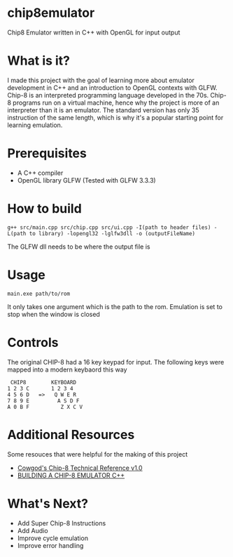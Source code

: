 # chip8emulator
Chip8 Emulator written in C++ with OpenGL for input output

# What is it?
I made this project with the goal of learning more about emulator development in C++ and an introduction to OpenGL contexts with GLFW. Chip-8 is an interpreted programming language developed in the 70s. Chip-8 programs run on a virtual machine, hence why the project is more of an interpreter than it is an emulator. The standard version has only 35 instruction of the same length, which is why it's a popular starting point for learning emulation. 

# Prerequisites
- A C++ compiler 
- OpenGL library GLFW (Tested with GLFW 3.3.3)

# How to build
    g++ src/main.cpp src/chip.cpp src/ui.cpp -I(path to header files) - L(path to library) -lopengl32 -lglfw3dll -o (outputFileName)
The GLFW dll needs to be where the output file is

# Usage
    main.exe path/to/rom

It only takes one argument which is the path to the rom. Emulation is set to stop when the window is closed

# Controls

The original CHIP-8 had a 16 key keypad for input. The following keys were mapped into a modern keybaord this way

     CHIP8        KEYBOARD
    1 2 3 C	      1 2 3 4  
    4 5 6 D   =>   Q W E R  
    7 8 9 E         A S D F  
    A 0 B F          Z X C V  

# Additional Resources

Some resouces that were helpful for the making of this project

- [Cowgod's Chip-8 Technical Reference v1.0](http://devernay.free.fr/hacks/chip8/C8TECH10.HTM)
- [BUILDING A CHIP-8 EMULATOR C++](https://austinmorlan.com/posts/chip8_emulator/)

# What's Next?

- Add Super Chip-8 Instructions
- Add Audio
- Improve cycle emulation
- Improve error handling




